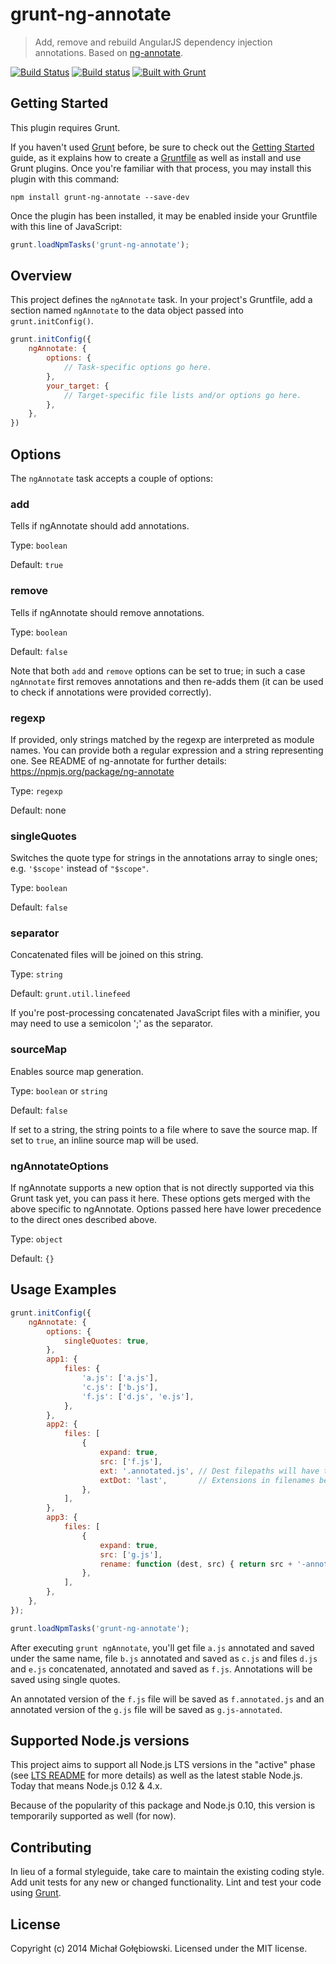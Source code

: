# grunt-ng-annotate
> Add, remove and rebuild AngularJS dependency injection annotations. Based on [ng-annotate](https://www.npmjs.org/package/ng-annotate).

[![Build Status](https://travis-ci.org/mzgol/grunt-ng-annotate.svg?branch=master)](https://travis-ci.org/mzgol/grunt-ng-annotate)
[![Build status](https://ci.appveyor.com/api/projects/status/rr3i854ic8rb47i5/branch/master?svg=true)](https://ci.appveyor.com/project/mzgol/grunt-ng-annotate/branch/master)
[![Built with Grunt](https://cdn.gruntjs.com/builtwith.png)](http://gruntjs.com/)

## Getting Started
This plugin requires Grunt.

If you haven't used [Grunt](http://gruntjs.com/) before, be sure to check out the [Getting Started](http://gruntjs.com/getting-started) guide, as it explains how to create a [Gruntfile](http://gruntjs.com/sample-gruntfile) as well as install and use Grunt plugins. Once you're familiar with that process, you may install this plugin with this command:

```shell
npm install grunt-ng-annotate --save-dev
```

Once the plugin has been installed, it may be enabled inside your Gruntfile with this line of JavaScript:

```js
grunt.loadNpmTasks('grunt-ng-annotate');
```

## Overview

This project defines the `ngAnnotate` task. In your project's Gruntfile, add a section named `ngAnnotate` to the data object passed into `grunt.initConfig()`.

```js
grunt.initConfig({
    ngAnnotate: {
        options: {
            // Task-specific options go here.
        },
        your_target: {
            // Target-specific file lists and/or options go here.
        },
    },
})
```

## Options

The `ngAnnotate` task accepts a couple of options:

### add

Tells if ngAnnotate should add annotations.

Type: `boolean`

Default: `true`

### remove

Tells if ngAnnotate should remove annotations.

Type: `boolean`

Default: `false`

Note that both `add` and `remove` options can be set to true; in such a case `ngAnnotate` first removes
annotations and then re-adds them (it can be used to check if annotations were provided correctly).

### regexp

If provided, only strings matched by the regexp are interpreted as module names. You can provide both a regular expression and a string representing one. See README of ng-annotate for further details: https://npmjs.org/package/ng-annotate

Type: `regexp`

Default: none

### singleQuotes

Switches the quote type for strings in the annotations array to single ones; e.g. `'$scope'` instead of `"$scope"`.

Type: `boolean`

Default: `false`

### separator

Concatenated files will be joined on this string. 

Type: `string`

Default: `grunt.util.linefeed`

If you're post-processing concatenated JavaScript files with a minifier, you may need to use a semicolon ';' as the separator.

### sourceMap

Enables source map generation.

Type: `boolean` or `string`

Default: `false`

If set to a string, the string points to a file where to save the source map. If set to `true`, an inline source map will be used.

### ngAnnotateOptions

If ngAnnotate supports a new option that is not directly supported via this Grunt task yet, you can pass it here. These options gets merged with the above specific to ngAnnotate. Options passed here have lower precedence to the direct ones described above.

Type: `object`

Default: `{}`


## Usage Examples

```js
grunt.initConfig({
    ngAnnotate: {
        options: {
            singleQuotes: true,
        },
        app1: {
            files: {
                'a.js': ['a.js'],
                'c.js': ['b.js'],
                'f.js': ['d.js', 'e.js'],
            },
        },
        app2: {
            files: [
                {
                    expand: true,
                    src: ['f.js'],
                    ext: '.annotated.js', // Dest filepaths will have this extension.
                    extDot: 'last',       // Extensions in filenames begin after the last dot
                },
            ],
        },
        app3: {
            files: [
                {
                    expand: true,
                    src: ['g.js'],
                    rename: function (dest, src) { return src + '-annotated'; },
                },
            ],
        },
    },
});

grunt.loadNpmTasks('grunt-ng-annotate');
```

After executing `grunt ngAnnotate`, you'll get file `a.js` annotated and saved under the same name, file `b.js` annotated and saved as `c.js` and files `d.js` and `e.js` concatenated, annotated and saved as `f.js`. Annotations will be saved using single quotes.

An annotated version of the `f.js` file will be saved as `f.annotated.js` and an annotated version of the `g.js` file will be saved as `g.js-annotated`. 

## Supported Node.js versions
This project aims to support all Node.js LTS versions in the "active" phase (see [LTS README](https://github.com/nodejs/LTS/blob/master/README.md) for more details) as well as the latest stable Node.js. Today that means Node.js 0.12 & 4.x.

Because of the popularity of this package and Node.js 0.10, this version is temporarily supported as well (for now).

## Contributing
In lieu of a formal styleguide, take care to maintain the existing coding style. Add unit tests for any new or changed functionality. Lint and test your code using [Grunt](http://gruntjs.com/).

## License
Copyright (c) 2014 Michał Gołębiowski. Licensed under the MIT license.

